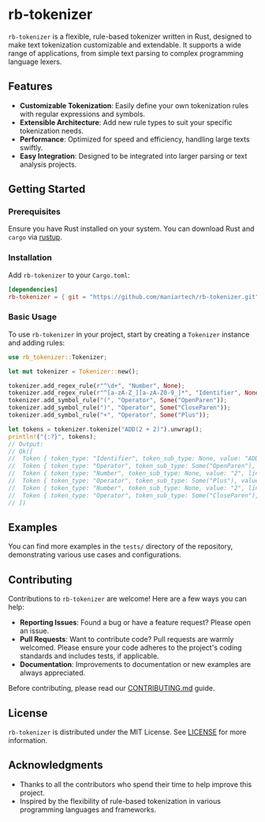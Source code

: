 # rb-tokenizer

`rb-tokenizer` is a flexible, rule-based tokenizer written in Rust, designed to make text tokenization customizable and extendable. It supports a wide range of applications, from simple text parsing to complex programming language lexers.

## Features

- **Customizable Tokenization**: Easily define your own tokenization rules with regular expressions and symbols.
- **Extensible Architecture**: Add new rule types to suit your specific tokenization needs.
- **Performance**: Optimized for speed and efficiency, handling large texts swiftly.
- **Easy Integration**: Designed to be integrated into larger parsing or text analysis projects.

## Getting Started

### Prerequisites

Ensure you have Rust installed on your system. You can download Rust and `cargo` via [rustup](https://rustup.rs/).

### Installation

Add `rb-tokenizer` to your `Cargo.toml`:

```toml
[dependencies]
rb-tokenizer = { git = "https://github.com/maniartech/rb-tokenizer.git" }
```

### Basic Usage

To use `rb-tokenizer` in your project, start by creating a `Tokenizer` instance and adding rules:

```rust
use rb_tokenizer::Tokenizer;

let mut tokenizer = Tokenizer::new();

tokenizer.add_regex_rule(r"^\d+", "Number", None);
tokenizer.add_regex_rule(r"^[a-zA-Z_][a-zA-Z0-9_]*", "Identifier", None);
tokenizer.add_symbol_rule("(", "Operator", Some("OpenParen"));
tokenizer.add_symbol_rule(")", "Operator", Some("CloseParen"));
tokenizer.add_symbol_rule("+", "Operator", Some("Plus"));

let tokens = tokenizer.tokenize("ADD(2 + 2)").unwrap();
println!("{:?}", tokens);
// Output:
// Ok([
//  Token { token_type: "Identifier", token_sub_type: None, value: "ADD", line: 1, column: 1 },
//  Token { token_type: "Operator", token_sub_type: Some("OpenParen"), value: "(", line: 1, column: 4 },
//  Token { token_type: "Number", token_sub_type: None, value: "2", line: 1, column: 5 },
//  Token { token_type: "Operator", token_sub_type: Some("Plus"), value: "+", line: 1, column: 7 },
//  Token { token_type: "Number", token_sub_type: None, value: "2", line: 1, column: 12 },
//  Token { token_type: "Operator", token_sub_type: Some("CloseParen"), value: ")", line: 1, column: 13 }
// ])
```

## Examples

You can find more examples in the `tests/` directory of the repository, demonstrating various use cases and configurations.

## Contributing

Contributions to `rb-tokenizer` are welcome! Here are a few ways you can help:

- **Reporting Issues**: Found a bug or have a feature request? Please open an issue.
- **Pull Requests**: Want to contribute code? Pull requests are warmly welcomed. Please ensure your code adheres to the project's coding standards and includes tests, if applicable.
- **Documentation**: Improvements to documentation or new examples are always appreciated.

Before contributing, please read our [CONTRIBUTING.md](CONTRIBUTING.md) guide.

## License

`rb-tokenizer` is distributed under the MIT License. See [LICENSE](LICENSE) for more information.

## Acknowledgments

- Thanks to all the contributors who spend their time to help improve this project.
- Inspired by the flexibility of rule-based tokenization in various programming languages and frameworks.
